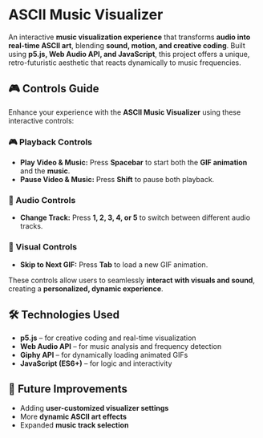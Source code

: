# **ASCII Music Visualizer**  
An interactive **music visualization experience** that transforms **audio into real-time ASCII art**, blending **sound, motion, and creative coding**. Built using **p5.js, Web Audio API, and JavaScript**, this project offers a unique, retro-futuristic aesthetic that reacts dynamically to music frequencies.  

## **🎮 Controls Guide**
Enhance your experience with the **ASCII Music Visualizer** using these interactive controls:  

### **🎮 Playback Controls**  
- **Play Video & Music:** Press **Spacebar** to start both the **GIF animation** and the **music**.  
- **Pause Video & Music:** Press **Shift** to pause both playback.  

### **🎵 Audio Controls**  
- **Change Track:** Press **1, 2, 3, 4, or 5** to switch between different audio tracks.  

### **🎥 Visual Controls**  
- **Skip to Next GIF:** Press **Tab** to load a new GIF animation.  

These controls allow users to seamlessly **interact with visuals and sound**, creating a **personalized, dynamic experience**.  

## **🛠️ Technologies Used**  
- **p5.js** – for creative coding and real-time visualization  
- **Web Audio API** – for music analysis and frequency detection  
- **Giphy API** – for dynamically loading animated GIFs  
- **JavaScript (ES6+)** – for logic and interactivity  

## **🚀 Future Improvements**  
- Adding **user-customized visualizer settings**  
- More **dynamic ASCII art effects**  
- Expanded **music track selection**  

